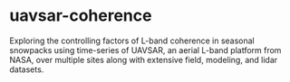 # uavsar-coherence
Exploring the controlling factors of L-band coherence in seasonal snowpacks using time-series of UAVSAR, an aerial L-band platform from NASA, over multiple sites along with extensive field, modeling, and lidar datasets.
